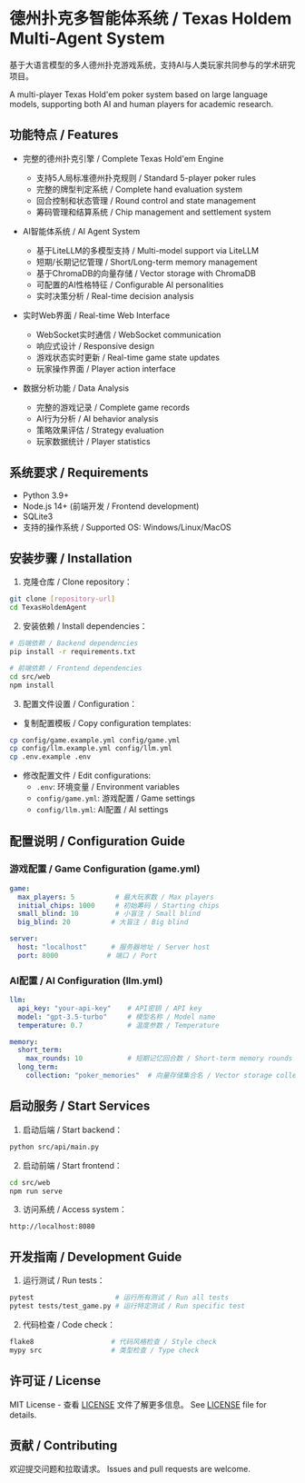 # 德州扑克多智能体系统 / Texas Holdem Multi-Agent System

基于大语言模型的多人德州扑克游戏系统，支持AI与人类玩家共同参与的学术研究项目。

A multi-player Texas Hold'em poker system based on large language models, supporting both AI and human players for academic research.

## 功能特点 / Features

- 完整的德州扑克引擎 / Complete Texas Hold'em Engine
  - 支持5人局标准德州扑克规则 / Standard 5-player poker rules
  - 完整的牌型判定系统 / Complete hand evaluation system
  - 回合控制和状态管理 / Round control and state management
  - 筹码管理和结算系统 / Chip management and settlement system

- AI智能体系统 / AI Agent System
  - 基于LiteLLM的多模型支持 / Multi-model support via LiteLLM
  - 短期/长期记忆管理 / Short/Long-term memory management
  - 基于ChromaDB的向量存储 / Vector storage with ChromaDB
  - 可配置的AI性格特征 / Configurable AI personalities
  - 实时决策分析 / Real-time decision analysis

- 实时Web界面 / Real-time Web Interface
  - WebSocket实时通信 / WebSocket communication
  - 响应式设计 / Responsive design
  - 游戏状态实时更新 / Real-time game state updates
  - 玩家操作界面 / Player action interface

- 数据分析功能 / Data Analysis
  - 完整的游戏记录 / Complete game records
  - AI行为分析 / AI behavior analysis
  - 策略效果评估 / Strategy evaluation
  - 玩家数据统计 / Player statistics

## 系统要求 / Requirements

- Python 3.9+
- Node.js 14+ (前端开发 / Frontend development)
- SQLite3
- 支持的操作系统 / Supported OS: Windows/Linux/MacOS

## 安装步骤 / Installation

1. 克隆仓库 / Clone repository：
```bash
git clone [repository-url]
cd TexasHoldemAgent
```

2. 安装依赖 / Install dependencies：
```bash
# 后端依赖 / Backend dependencies
pip install -r requirements.txt

# 前端依赖 / Frontend dependencies
cd src/web
npm install
```

3. 配置文件设置 / Configuration：
- 复制配置模板 / Copy configuration templates:
```bash
cp config/game.example.yml config/game.yml
cp config/llm.example.yml config/llm.yml
cp .env.example .env
```

- 修改配置文件 / Edit configurations:
  - `.env`: 环境变量 / Environment variables
  - `config/game.yml`: 游戏配置 / Game settings
  - `config/llm.yml`: AI配置 / AI settings

## 配置说明 / Configuration Guide

### 游戏配置 / Game Configuration (game.yml)
```yaml
game:
  max_players: 5          # 最大玩家数 / Max players
  initial_chips: 1000     # 初始筹码 / Starting chips
  small_blind: 10         # 小盲注 / Small blind
  big_blind: 20          # 大盲注 / Big blind

server:
  host: "localhost"      # 服务器地址 / Server host
  port: 8000            # 端口 / Port
```

### AI配置 / AI Configuration (llm.yml)
```yaml
llm:
  api_key: "your-api-key"    # API密钥 / API key
  model: "gpt-3.5-turbo"     # 模型名称 / Model name
  temperature: 0.7           # 温度参数 / Temperature

memory:
  short_term:
    max_rounds: 10           # 短期记忆回合数 / Short-term memory rounds
  long_term:
    collection: "poker_memories"  # 向量存储集合名 / Vector storage collection
```

## 启动服务 / Start Services

1. 启动后端 / Start backend：
```bash
python src/api/main.py
```

2. 启动前端 / Start frontend：
```bash
cd src/web
npm run serve
```

3. 访问系统 / Access system：
```
http://localhost:8080
```

## 开发指南 / Development Guide

1. 运行测试 / Run tests：
```bash
pytest                    # 运行所有测试 / Run all tests
pytest tests/test_game.py # 运行特定测试 / Run specific test
```

2. 代码检查 / Code check：
```bash
flake8                   # 代码风格检查 / Style check
mypy src                 # 类型检查 / Type check
```

## 许可证 / License

MIT License - 查看 [LICENSE](LICENSE) 文件了解更多信息。
See [LICENSE](LICENSE) file for details.

## 贡献 / Contributing

欢迎提交问题和拉取请求。
Issues and pull requests are welcome.
